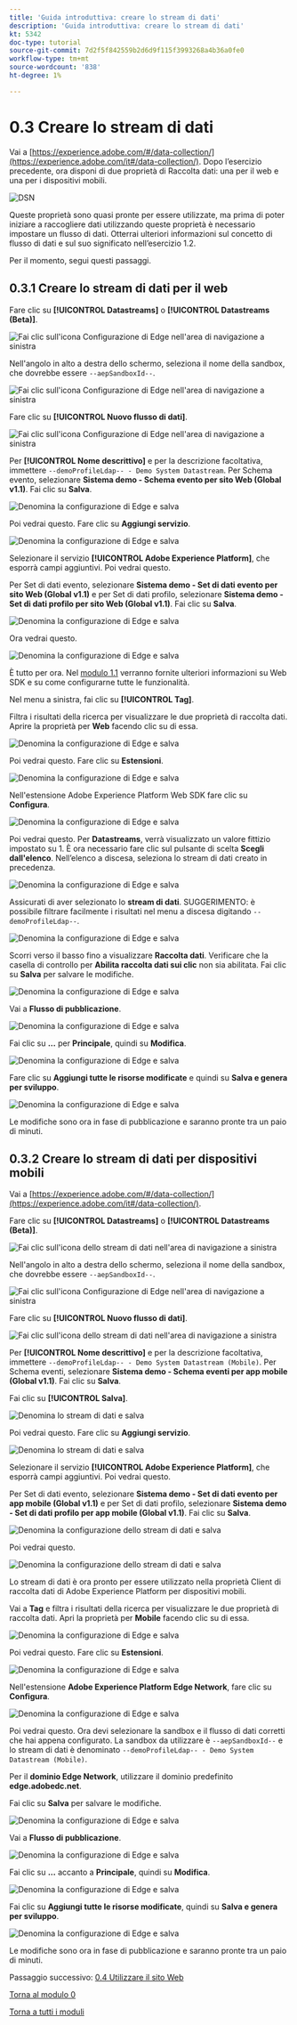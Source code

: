 ```yaml
---
title: 'Guida introduttiva: creare lo stream di dati'
description: 'Guida introduttiva: creare lo stream di dati'
kt: 5342
doc-type: tutorial
source-git-commit: 7d2f5f842559b2d6d9f115f3993268a4b36a0fe0
workflow-type: tm+mt
source-wordcount: '838'
ht-degree: 1%

---
```


# 0.3 Creare lo stream di dati

Vai a [https://experience.adobe.com/#/data-collection/](https://experience.adobe.com/it#/data-collection/). Dopo l’esercizio precedente, ora disponi di due proprietà di Raccolta dati: una per il web e una per i dispositivi mobili.

![DSN](./images/launchprop.png)

Queste proprietà sono quasi pronte per essere utilizzate, ma prima di poter iniziare a raccogliere dati utilizzando queste proprietà è necessario impostare un flusso di dati. Otterrai ulteriori informazioni sul concetto di flusso di dati e sul suo significato nell’esercizio 1.2.

Per il momento, segui questi passaggi.

## 0.3.1 Creare lo stream di dati per il web

Fare clic su **[!UICONTROL Datastreams]** o **[!UICONTROL Datastreams (Beta)]**.

![Fai clic sull&#39;icona Configurazione di Edge nell&#39;area di navigazione a sinistra](./images/edgeconfig1a.png)

Nell&#39;angolo in alto a destra dello schermo, seleziona il nome della sandbox, che dovrebbe essere `--aepSandboxId--`.

![Fai clic sull&#39;icona Configurazione di Edge nell&#39;area di navigazione a sinistra](./images/edgeconfig1b.png)

Fare clic su **[!UICONTROL Nuovo flusso di dati]**.

![Fai clic sull&#39;icona Configurazione di Edge nell&#39;area di navigazione a sinistra](./images/edgeconfig1.png)

Per **[!UICONTROL Nome descrittivo]** e per la descrizione facoltativa, immettere `--demoProfileLdap-- - Demo System Datastream`. Per Schema evento, selezionare **Sistema demo - Schema evento per sito Web (Global v1.1)**. Fai clic su **Salva**.

![Denomina la configurazione di Edge e salva](./images/edgeconfig2.png)

Poi vedrai questo. Fare clic su **Aggiungi servizio**.

![Denomina la configurazione di Edge e salva](./images/edgeconfig3.png)

Selezionare il servizio **[!UICONTROL Adobe Experience Platform]**, che esporrà campi aggiuntivi. Poi vedrai questo.

Per Set di dati evento, selezionare **Sistema demo - Set di dati evento per sito Web (Global v1.1)** e per Set di dati profilo, selezionare **Sistema demo - Set di dati profilo per sito Web (Global v1.1)**. Fai clic su **Salva**.

![Denomina la configurazione di Edge e salva](./images/edgeconfig4.png)

Ora vedrai questo.

![Denomina la configurazione di Edge e salva](./images/edgeconfig5.png)

È tutto per ora. Nel [modulo 1.1](./../../../modules/datacollection/module1.1/data-ingestion-launch-web-sdk.md) verranno fornite ulteriori informazioni su Web SDK e su come configurarne tutte le funzionalità.

Nel menu a sinistra, fai clic su **[!UICONTROL Tag]**.

Filtra i risultati della ricerca per visualizzare le due proprietà di raccolta dati. Aprire la proprietà per **Web** facendo clic su di essa.

![Denomina la configurazione di Edge e salva](./images/edgeconfig10a.png)

Poi vedrai questo. Fare clic su **Estensioni**.

![Denomina la configurazione di Edge e salva](./images/edgeconfig11.png)

Nell&#39;estensione Adobe Experience Platform Web SDK fare clic su **Configura**.

![Denomina la configurazione di Edge e salva](./images/edgeconfig12.png)

Poi vedrai questo. Per **Datastreams**, verrà visualizzato un valore fittizio impostato su 1. È ora necessario fare clic sul pulsante di scelta **Scegli dall&#39;elenco**. Nell’elenco a discesa, seleziona lo stream di dati creato in precedenza.

![Denomina la configurazione di Edge e salva](./images/edgeconfig13.png)

Assicurati di aver selezionato lo **stream di dati**. SUGGERIMENTO: è possibile filtrare facilmente i risultati nel menu a discesa digitando `--demoProfileLdap--`.

![Denomina la configurazione di Edge e salva](./images/edgeconfig14.png)

Scorri verso il basso fino a visualizzare **Raccolta dati**. Verificare che la casella di controllo per **Abilita raccolta dati sui clic** non sia abilitata. Fai clic su **Salva** per salvare le modifiche.

![Denomina la configurazione di Edge e salva](./images/edgeconfig14a.png)

Vai a **Flusso di pubblicazione**.

![Denomina la configurazione di Edge e salva](./images/edgeconfig15.png)

Fai clic su **...** per **Principale**, quindi su **Modifica**.

![Denomina la configurazione di Edge e salva](./images/edgeconfig16.png)

Fare clic su **Aggiungi tutte le risorse modificate** e quindi su **Salva e genera per sviluppo**.

![Denomina la configurazione di Edge e salva](./images/edgeconfig17.png)

Le modifiche sono ora in fase di pubblicazione e saranno pronte tra un paio di minuti.

## 0.3.2 Creare lo stream di dati per dispositivi mobili

Vai a [https://experience.adobe.com/#/data-collection/](https://experience.adobe.com/it#/data-collection/).

Fare clic su **[!UICONTROL Datastreams]** o **[!UICONTROL Datastreams (Beta)]**.

![Fai clic sull&#39;icona dello stream di dati nell&#39;area di navigazione a sinistra](./images/edgeconfig1a.png)

Nell&#39;angolo in alto a destra dello schermo, seleziona il nome della sandbox, che dovrebbe essere `--aepSandboxId--`.

![Fai clic sull&#39;icona Configurazione di Edge nell&#39;area di navigazione a sinistra](./images/edgeconfig1b.png)

Fare clic su **[!UICONTROL Nuovo flusso di dati]**.

![Fai clic sull&#39;icona dello stream di dati nell&#39;area di navigazione a sinistra](./images/edgeconfig1.png)

Per **[!UICONTROL Nome descrittivo]** e per la descrizione facoltativa, immettere `--demoProfileLdap-- - Demo System Datastream (Mobile)`. Per Schema eventi, selezionare **Sistema demo - Schema eventi per app mobile (Global v1.1)**. Fai clic su **Salva**.

Fai clic su **[!UICONTROL Salva]**.

![Denomina lo stream di dati e salva](./images/edgeconfig2m.png)

Poi vedrai questo. Fare clic su **Aggiungi servizio**.

![Denomina lo stream di dati e salva](./images/edgeconfig3m.png)

Selezionare il servizio **[!UICONTROL Adobe Experience Platform]**, che esporrà campi aggiuntivi. Poi vedrai questo.

Per Set di dati evento, selezionare **Sistema demo - Set di dati evento per app mobile (Global v1.1)** e per Set di dati profilo, selezionare **Sistema demo - Set di dati profilo per app mobile (Global v1.1)**. Fai clic su **Salva**.

![Denomina la configurazione dello stream di dati e salva](./images/edgeconfig4m.png)

Poi vedrai questo.

![Denomina la configurazione dello stream di dati e salva](./images/edgeconfig5m.png)

Lo stream di dati è ora pronto per essere utilizzato nella proprietà Client di raccolta dati di Adobe Experience Platform per dispositivi mobili.

Vai a **Tag** e filtra i risultati della ricerca per visualizzare le due proprietà di raccolta dati. Apri la proprietà per **Mobile** facendo clic su di essa.

![Denomina la configurazione di Edge e salva](./images/edgeconfig10am.png)

Poi vedrai questo. Fare clic su **Estensioni**.

![Denomina la configurazione di Edge e salva](./images/edgeconfig11m.png)

Nell&#39;estensione **Adobe Experience Platform Edge Network**, fare clic su **Configura**.

![Denomina la configurazione di Edge e salva](./images/edgeconfig12m.png)

Poi vedrai questo. Ora devi selezionare la sandbox e il flusso di dati corretti che hai appena configurato. La sandbox da utilizzare è `--aepSandboxId--` e lo stream di dati è denominato `--demoProfileLdap-- - Demo System Datastream (Mobile)`.

Per il **dominio Edge Network**, utilizzare il dominio predefinito **edge.adobedc.net**.

Fai clic su **Salva** per salvare le modifiche.

![Denomina la configurazione di Edge e salva](./images/edgeconfig13m.png)

Vai a **Flusso di pubblicazione**.

![Denomina la configurazione di Edge e salva](./images/edgeconfig15m.png)

Fai clic su **...** accanto a **Principale**, quindi su **Modifica**.

![Denomina la configurazione di Edge e salva](./images/edgeconfig16m.png)

Fai clic su **Aggiungi tutte le risorse modificate**, quindi su **Salva e genera per sviluppo**.

![Denomina la configurazione di Edge e salva](./images/edgeconfig17m.png)

Le modifiche sono ora in fase di pubblicazione e saranno pronte tra un paio di minuti.

Passaggio successivo: [0.4 Utilizzare il sito Web](./ex4.md)

[Torna al modulo 0](./getting-started.md)

[Torna a tutti i moduli](./../../../overview.md)